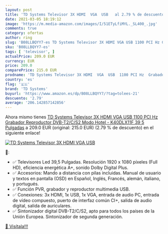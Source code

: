 ```yaml
---
layout: post
title: 'TD Systems Televisor 3X HDMI  VGA  USB   al 2.79 % de descuento'
date: 2021-03-05 18:19:12
image: 'https://m.media-amazon.com/images/I/51ETyLfiMYL._SL400_.jpg'
comments: true
category: ofertas
author: ring
slug: 'B08LLBQYY7-es TD Systems Televisor 3X HDMI VGA USB 1100 PCI Hz Grabador...'
sku: 'B08LLBQYY7-es'
tags: [ 'televisor', ]
actualPrice: 209.0 EUR
currency: EUR
price: 209.0
comparePrice: 215.0 EUR
prodname: 'TD Systems Televisor 3X HDMI  VGA  USB  1100 PCI Hz  Grabador Reproductor  DVB-T2/C/S2 Modo Hotel - K40DLX11F 39 5 Pulgadas'
country: 'es'
flag: '🇪🇸'
brand: 'TD Systems'
buyurl: 'https://www.amazon.es/dp/B08LLBQYY7/?tag=tolees-21'
descuento: '2.79'
average: '206.142857142856'
---
```


Ahora mismo tienes [TD Systems Televisor 3X HDMI  VGA  USB  1100 PCI Hz  Grabador Reproductor  DVB-T2/C/S2 Modo Hotel - K40DLX11F 39 5 Pulgadas](https://www.amazon.es/dp/B08LLBQYY7/?tag=tolees-21) a 209.0 EUR (original: 215.0 EUR) (2.79 %  de descuento) en el siguiente enlace!

[![TD Systems Televisor 3X HDMI  VGA  USB  ](https://m.media-amazon.com/images/I/51ETyLfiMYL._SL400_.jpg)](https://www.amazon.es/dp/B08LLBQYY7/?tag=tolees-21)

🔎:

- ✅ Televisores Led 39,5 Pulgadas. Resolución 1920 x 1080 píxeles (Full HD), eficiencia energética A+, sonido Dolby Digital Plus.
- ✅ Accesorios: Mando a distancia con pilas incluidas. Manual de usuario y textos en pantalla (OSD) en Español, Inglés, Francés, alemán, italiano, y portugués.
- ✅ Función PVR, grabador y reproductor multimedia USB.
- ✅ Conexiones: 3x HDMI, 1x USB, 1x VGA, entrada de audio PC, entrada de vídeo compuesto, puerto de interfaz común CI+, salida de audio digital, salida de auriculares.
- ✅ Sintonizador digital DVB-T2/C/S2, apto para todos los países de la Unión Europea. Sintonizador de segunda generación.

[🛒 Visítala!!!](https://www.amazon.es/dp/B08LLBQYY7/?tag=tolees-21)
